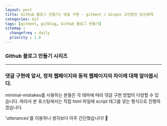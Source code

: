 ```yaml
---
layout: post
title: Github 블로그 만들기) 댓글 구현 - gitment / disqus 고민중인 당신에게
categories: Git
tags: [gitment, gitblog, Github 블로그 만들기]
sitemap :
  changefreq : daily
  priority : 1.0
---
```


### Github 블로그 만들기 시리즈

---

### 댓글 구현에 앞서, 정적 웹페이지와 동적 웹페이지의 차이에 대해 알아봅시다.

minimal-mistakes를 사용하는 분들은 각 테마에 따라 댓글 구현 방법이 다양할 수 있습니다. 따라서 본 포스팅에서는 직접 html 파일에 script 태그를 넣는 형식으로 진행하겠습니다.

'utterances'를 이용하니 생각보다 아주 간단했습니다! 🤗




